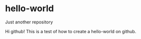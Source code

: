 # hello-world
Just another repository

Hi github! This is a test of how to create a hello-world on github. 

